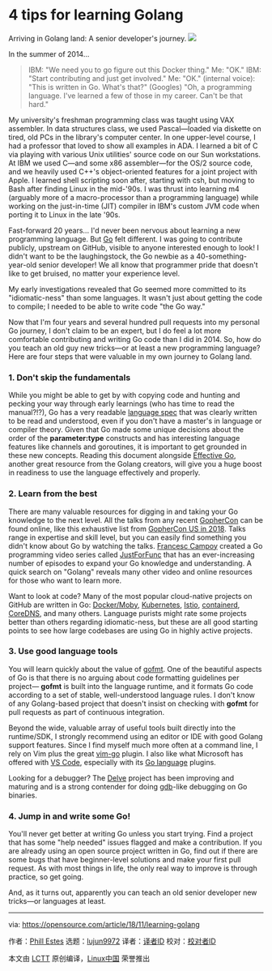 4 tips for learning Golang
======
Arriving in Golang land: A senior developer's journey.
![](https://opensource.com/sites/default/files/styles/image-full-size/public/lead-images/computer_laptop_code_programming_mountain_view.jpg?itok=yx5buqkr)

In the summer of 2014...

> IBM: "We need you to go figure out this Docker thing."
>  Me: "OK."
>  IBM: "Start contributing and just get involved."
>  Me: "OK." (internal voice): "This is written in Go. What's that?" (Googles) "Oh, a programming language. I've learned a few of those in my career. Can't be that hard."

My university's freshman programming class was taught using VAX assembler. In data structures class, we used Pascal—loaded via diskette on tired, old PCs in the library's computer center. In one upper-level course, I had a professor that loved to show all examples in ADA. I learned a bit of C via playing with various Unix utilities' source code on our Sun workstations. At IBM we used C—and some x86 assembler—for the OS/2 source code, and we heavily used C++'s object-oriented features for a joint project with Apple. I learned shell scripting soon after, starting with csh, but moving to Bash after finding Linux in the mid-'90s. I was thrust into learning m4 (arguably more of a macro-processor than a programming language) while working on the just-in-time (JIT) compiler in IBM's custom JVM code when porting it to Linux in the late '90s.

Fast-forward 20 years... I'd never been nervous about learning a new programming language. But [Go][1] felt different. I was going to contribute publicly, upstream on GitHub, visible to anyone interested enough to look! I didn't want to be the laughingstock, the Go newbie as a 40-something-year-old senior developer! We all know that programmer pride that doesn't like to get bruised, no matter your experience level.

My early investigations revealed that Go seemed more committed to its "idiomatic-ness" than some languages. It wasn't just about getting the code to compile; I needed to be able to write code "the Go way."

Now that I'm four years and several hundred pull requests into my personal Go journey, I don't claim to be an expert, but I do feel a lot more comfortable contributing and writing Go code than I did in 2014. So, how do you teach an old guy new tricks—or at least a new programming language? Here are four steps that were valuable in my own journey to Golang land.

### 1. Don't skip the fundamentals

While you might be able to get by with copying code and hunting and pecking your way through early learnings (who has time to read the manual?!?), Go has a very readable [language spec][2] that was clearly written to be read and understood, even if you don't have a master's in language or compiler theory. Given that Go made some unique decisions about the order of the **parameter:type** constructs and has interesting language features like channels and goroutines, it is important to get grounded in these new concepts. Reading this document alongside [Effective Go][3], another great resource from the Golang creators, will give you a huge boost in readiness to use the language effectively and properly.

### 2. Learn from the best

There are many valuable resources for digging in and taking your Go knowledge to the next level. All the talks from any recent [GopherCon][4] can be found online, like this exhaustive list from [GopherCon US in 2018][5]. Talks range in expertise and skill level, but you can easily find something you didn't know about Go by watching the talks. [Francesc Campoy][6] created a Go programming video series called [JustForFunc][7] that has an ever-increasing number of episodes to expand your Go knowledge and understanding. A quick search on "Golang" reveals many other video and online resources for those who want to learn more.

Want to look at code? Many of the most popular cloud-native projects on GitHub are written in Go: [Docker/Moby][8], [Kubernetes][9], [Istio][10], [containerd][11], [CoreDNS][12], and many others. Language purists might rate some projects better than others regarding idiomatic-ness, but these are all good starting points to see how large codebases are using Go in highly active projects.

### 3. Use good language tools

You will learn quickly about the value of [gofmt][13]. One of the beautiful aspects of Go is that there is no arguing about code formatting guidelines per project— **gofmt** is built into the language runtime, and it formats Go code according to a set of stable, well-understood language rules. I don't know of any Golang-based project that doesn't insist on checking with **gofmt** for pull requests as part of continuous integration.

Beyond the wide, valuable array of useful tools built directly into the runtime/SDK, I strongly recommend using an editor or IDE with good Golang support features. Since I find myself much more often at a command line, I rely on Vim plus the great [vim-go][14] plugin. I also like what Microsoft has offered with [VS Code][15], especially with its [Go language][16] plugins.

Looking for a debugger? The [Delve][17] project has been improving and maturing and is a strong contender for doing [gdb][18]-like debugging on Go binaries.

### 4. Jump in and write some Go!

You'll never get better at writing Go unless you start trying. Find a project that has some "help needed" issues flagged and make a contribution. If you are already using an open source project written in Go, find out if there are some bugs that have beginner-level solutions and make your first pull request. As with most things in life, the only real way to improve is through practice, so get going.

And, as it turns out, apparently you can teach an old senior developer new tricks—or languages at least.

--------------------------------------------------------------------------------

via: https://opensource.com/article/18/11/learning-golang

作者：[Phill Estes][a]
选题：[lujun9972][b]
译者：[译者ID](https://github.com/译者ID)
校对：[校对者ID](https://github.com/校对者ID)

本文由 [LCTT](https://github.com/LCTT/TranslateProject) 原创编译，[Linux中国](https://linux.cn/) 荣誉推出

[a]: https://opensource.com/users/estesp
[b]: https://github.com/lujun9972
[1]: https://golang.org/
[2]: https://golang.org/ref/spec
[3]: https://golang.org/doc/effective_go.html
[4]: https://www.gophercon.com/
[5]: https://tqdev.com/2018-gophercon-2018-videos-online
[6]: https://twitter.com/francesc
[7]: https://www.youtube.com/channel/UC_BzFbxG2za3bp5NRRRXJSw
[8]: https://github.com/moby/moby
[9]: https://github.com/kubernetes/kubernetes
[10]: https://github.com/istio/istio
[11]: https://github.com/containerd/containerd
[12]: https://github.com/coredns/coredns
[13]: https://blog.golang.org/go-fmt-your-code
[14]: https://github.com/fatih/vim-go
[15]: https://code.visualstudio.com/
[16]: https://code.visualstudio.com/docs/languages/go
[17]: https://github.com/derekparker/delve
[18]: https://www.gnu.org/software/gdb/
